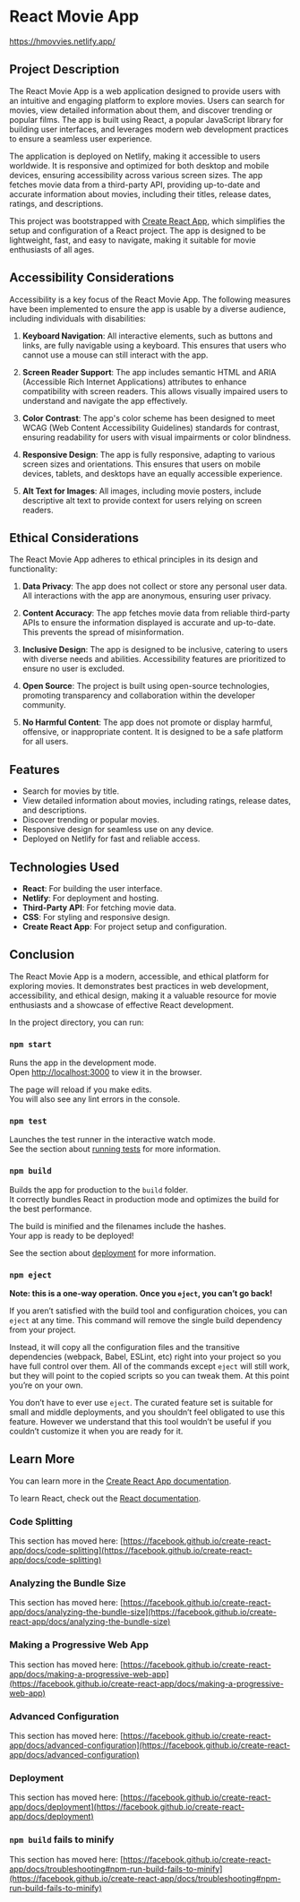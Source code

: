 # React Movie App
https://hmovvies.netlify.app/

## Project Description

The React Movie App is a web application designed to provide users with an intuitive and engaging platform to explore movies. Users can search for movies, view detailed information about them, and discover trending or popular films. The app is built using React, a popular JavaScript library for building user interfaces, and leverages modern web development practices to ensure a seamless user experience.

The application is deployed on Netlify, making it accessible to users worldwide. It is responsive and optimized for both desktop and mobile devices, ensuring accessibility across various screen sizes. The app fetches movie data from a third-party API, providing up-to-date and accurate information about movies, including their titles, release dates, ratings, and descriptions.

This project was bootstrapped with [Create React App](https://github.com/facebook/create-react-app), which simplifies the setup and configuration of a React project. The app is designed to be lightweight, fast, and easy to navigate, making it suitable for movie enthusiasts of all ages.

## Accessibility Considerations

Accessibility is a key focus of the React Movie App. The following measures have been implemented to ensure the app is usable by a diverse audience, including individuals with disabilities:

1. **Keyboard Navigation**: All interactive elements, such as buttons and links, are fully navigable using a keyboard. This ensures that users who cannot use a mouse can still interact with the app.

2. **Screen Reader Support**: The app includes semantic HTML and ARIA (Accessible Rich Internet Applications) attributes to enhance compatibility with screen readers. This allows visually impaired users to understand and navigate the app effectively.

3. **Color Contrast**: The app's color scheme has been designed to meet WCAG (Web Content Accessibility Guidelines) standards for contrast, ensuring readability for users with visual impairments or color blindness.

4. **Responsive Design**: The app is fully responsive, adapting to various screen sizes and orientations. This ensures that users on mobile devices, tablets, and desktops have an equally accessible experience.

5. **Alt Text for Images**: All images, including movie posters, include descriptive alt text to provide context for users relying on screen readers.

## Ethical Considerations

The React Movie App adheres to ethical principles in its design and functionality:

1. **Data Privacy**: The app does not collect or store any personal user data. All interactions with the app are anonymous, ensuring user privacy.

2. **Content Accuracy**: The app fetches movie data from reliable third-party APIs to ensure the information displayed is accurate and up-to-date. This prevents the spread of misinformation.

3. **Inclusive Design**: The app is designed to be inclusive, catering to users with diverse needs and abilities. Accessibility features are prioritized to ensure no user is excluded.

4. **Open Source**: The project is built using open-source technologies, promoting transparency and collaboration within the developer community.

5. **No Harmful Content**: The app does not promote or display harmful, offensive, or inappropriate content. It is designed to be a safe platform for all users.

## Features

- Search for movies by title.
- View detailed information about movies, including ratings, release dates, and descriptions.
- Discover trending or popular movies.
- Responsive design for seamless use on any device.
- Deployed on Netlify for fast and reliable access.

## Technologies Used

- **React**: For building the user interface.
- **Netlify**: For deployment and hosting.
- **Third-Party API**: For fetching movie data.
- **CSS**: For styling and responsive design.
- **Create React App**: For project setup and configuration.

## Conclusion

The React Movie App is a modern, accessible, and ethical platform for exploring movies. It demonstrates best practices in web development, accessibility, and ethical design, making it a valuable resource for movie enthusiasts and a showcase of effective React development.


In the project directory, you can run:

### `npm start`

Runs the app in the development mode.\
Open [http://localhost:3000](http://localhost:3000) to view it in the browser.

The page will reload if you make edits.\
You will also see any lint errors in the console.

### `npm test`

Launches the test runner in the interactive watch mode.\
See the section about [running tests](https://facebook.github.io/create-react-app/docs/running-tests) for more information.

### `npm build`

Builds the app for production to the `build` folder.\
It correctly bundles React in production mode and optimizes the build for the best performance.

The build is minified and the filenames include the hashes.\
Your app is ready to be deployed!

See the section about [deployment](https://facebook.github.io/create-react-app/docs/deployment) for more information.

### `npm eject`

**Note: this is a one-way operation. Once you `eject`, you can’t go back!**

If you aren’t satisfied with the build tool and configuration choices, you can `eject` at any time. This command will remove the single build dependency from your project.

Instead, it will copy all the configuration files and the transitive dependencies (webpack, Babel, ESLint, etc) right into your project so you have full control over them. All of the commands except `eject` will still work, but they will point to the copied scripts so you can tweak them. At this point you’re on your own.

You don’t have to ever use `eject`. The curated feature set is suitable for small and middle deployments, and you shouldn’t feel obligated to use this feature. However we understand that this tool wouldn’t be useful if you couldn’t customize it when you are ready for it.

## Learn More

You can learn more in the [Create React App documentation](https://facebook.github.io/create-react-app/docs/getting-started).

To learn React, check out the [React documentation](https://reactjs.org/).

### Code Splitting

This section has moved here: [https://facebook.github.io/create-react-app/docs/code-splitting](https://facebook.github.io/create-react-app/docs/code-splitting)

### Analyzing the Bundle Size

This section has moved here: [https://facebook.github.io/create-react-app/docs/analyzing-the-bundle-size](https://facebook.github.io/create-react-app/docs/analyzing-the-bundle-size)

### Making a Progressive Web App

This section has moved here: [https://facebook.github.io/create-react-app/docs/making-a-progressive-web-app](https://facebook.github.io/create-react-app/docs/making-a-progressive-web-app)

### Advanced Configuration

This section has moved here: [https://facebook.github.io/create-react-app/docs/advanced-configuration](https://facebook.github.io/create-react-app/docs/advanced-configuration)

### Deployment

This section has moved here: [https://facebook.github.io/create-react-app/docs/deployment](https://facebook.github.io/create-react-app/docs/deployment)

### `npm build` fails to minify

This section has moved here: [https://facebook.github.io/create-react-app/docs/troubleshooting#npm-run-build-fails-to-minify](https://facebook.github.io/create-react-app/docs/troubleshooting#npm-run-build-fails-to-minify)

